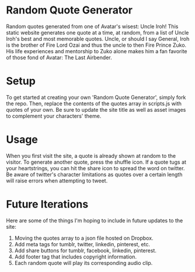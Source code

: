 # Random Quote Generator
Random quotes generated from one of Avatar's wisest: Uncle Iroh! This static website generates one quote at a time, at random, from a list of Uncle Iroh's best and most memorable quotes. Uncle, or should I say General, Iroh is the brother of Fire Lord Ozai and thus the uncle to then Fire Prince Zuko. His life experiences and mentorship to Zuko alone makes him a fan favorite of those fond of Avatar: The Last Airbender.

# Setup
To get started at creating your own 'Random Quote Generator', simply fork the repo. Then, replace the contents of the quotes array in scripts.js with quotes of your own. Be sure to update the site title as well as asset images to complement your characters' theme.

# Usage
When you first visit the site, a quote is already shown at random to the visitor. To generate another quote, press the shuffle icon. If a quote tugs at your heartstrings, you can hit the share icon to spread the word on twitter. Be aware of twitter's character limitations as quotes over a certain length will raise errors when attempting to tweet.

# Future Iterations
Here are some of the things I'm hoping to include in future updates to the site:

1. Moving the quotes array to a json file hosted on Dropbox.
2. Add meta tags for tumblr, twitter, linkedin, pinterest, etc.
3. Add share buttons for tumblr, facebook, linkedin, pinterest.
4. Add footer tag that includes copyright information.
5. Each random quote will play its corresponding audio clip.


